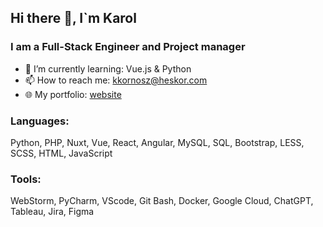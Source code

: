 ## Hi there 👋, I`m Karol 

### I am a Full-Stack Engineer and Project manager
- 🌱 I’m currently learning: Vue.js & Python
- 📫 How to reach me: kkornosz@heskor.com
- 🌐 My portfolio: [website][website]

### Languages:
Python, PHP, Nuxt, Vue, React, Angular, MySQL, SQL, Bootstrap, LESS, SCSS, HTML, JavaScript

### Tools:
WebStorm, PyCharm, VScode, Git Bash, Docker, Google Cloud, ChatGPT, Tableau, Jira, Figma

[website]: https://heskor.com
